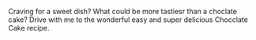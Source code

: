Craving for a sweet dish?
What could be more tastiesr than a choclate cake?
Drive with me to the wonderful easy and super delicious Chocclate Cake recipe.